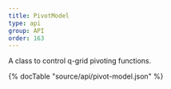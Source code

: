 ```yaml
---
title: PivotModel
type: api
group: API
order: 163
---
```

A class to control q-grid pivoting functions.

{% docTable "source/api/pivot-model.json" %}


